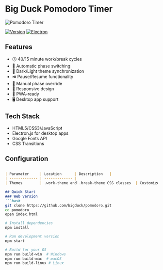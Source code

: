 # Big Duck Pomodoro Timer

![Pomodoro Timer](https://i.imgur.com/JrMdnvtl.png)

[![Version](https://img.shields.io/badge/Version-1.2.0-brightgreen)](https://github.com/bigduck/pomodoro)
[![Electron](https://img.shields.io/badge/Electron-28.0.0-red)](https://www.electronjs.org/)

## Features
- 🕒 40/15 minute work/break cycles
- 🔁 Automatic phase switching
- 🌙 Dark/Light theme synchronization
- ⏯️ Pause/Resume functionality
- 🔄 Manual phase override
- 📱 Responsive design
- 🚀 PWA-ready
- 🖥️ Desktop app support

## Tech Stack
- HTML5/CSS3/JavaScript
- Electron.js for desktop apps
- Google Fonts API
- CSS Transitions

## Configuration
```markdown

| Paramater     | Location      | Description   |
| ------------- | ------------- |
| Themes        | .work-theme and .break-theme CSS classes  | Customize colors here |

## Quick Start
### Web Version
```bash
git clone https://github.com/bigduck/pomodoro.git
cd pomodoro
open index.html

# Install dependencies
npm install

# Run development version
npm start

# Build for your OS
npm run build-win  # Windows
npm run build-mac  # macOS
npm run build-linux # Linux


